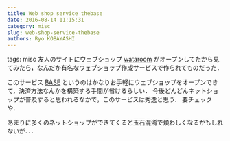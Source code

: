 ```yaml
---
title: Web shop service thebase
date: 2016-08-14 11:15:31
category: misc
slug: web-shop-service-thebase
authors: Ryo KOBAYASHI
---
```


tags: misc
友人のサイトにウェブショップ [wataroom](http://wataroom.thebase.in)
がオープンしてたから見てみたら，なんだか有名なウェブショップ作成サービスで作られてものだった．

このサービス [BASE](https://thebase.in/?from=wataroom&p=shop)
というのはかなりお手軽にウェブショップをオープンできて，決済方法なんかを構築する手間が省けるらしい．
今後どんどんネットショップが普及すると思われるなかで，このサービスは秀逸と思う．
要チェックや．

あまりに多くのネットショップができてくると玉石混淆で煩わしくなるかもしれないが．．．
